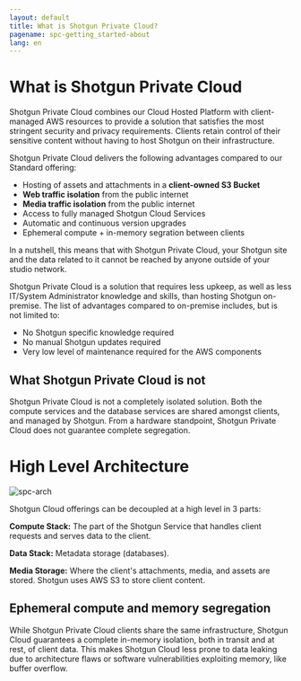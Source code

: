 ```yaml
---
layout: default
title: What is Shotgun Private Cloud?
pagename: spc-getting_started-about
lang: en
---
```


# What is Shotgun Private Cloud

Shotgun Private Cloud combines our Cloud Hosted Platform with client-managed AWS resources to provide a solution that satisfies the most stringent security and privacy requirements. Clients retain control of their sensitive content without having to host Shotgun on their infrastructure.

Shotgun Private Cloud delivers the following advantages compared to our Standard offering:

* Hosting of assets and attachments in a **client-owned S3 Bucket**
* **Web traffic isolation** from the public internet
* **Media traffic isolation** from the public internet
* Access to fully managed Shotgun Cloud Services
* Automatic and continuous version upgrades
* Ephemeral compute + in-memory segration between clients

In a nutshell, this means that with Shotgun Private Cloud, your Shotgun site and the data related to it cannot be reached by anyone outside of your studio network.

Shotgun Private Cloud is a solution that requires less upkeep, as well as less IT/System Administrator knowledge and skills, than hosting Shotgun on-premise. The list of advantages compared to on-premise includes, but is not limited to:

* No Shotgun specific knowledge required
* No manual Shotgun updates required
* Very low level of maintenance required for the AWS components

## What Shotgun Private Cloud is not

Shotgun Private Cloud is not a completely isolated solution. Both the compute services and the database services are shared amongst clients, and managed by Shotgun. From a hardware standpoint, Shotgun Private Cloud does not guarantee complete segregation.

# High Level Architecture
![spc-arch](../images/spc-about-arch.png)

Shotgun Cloud offerings can be decoupled at a high level in 3 parts:

**Compute Stack:** The part of the Shotgun Service that handles client requests and serves data to the client.

**Data Stack:** Metadata storage (databases).

**Media Storage:** Where the client's attachments, media, and assets are stored. Shotgun uses AWS S3 to store client content.

## Ephemeral compute and memory segregation
While Shotgun Private Cloud clients share the same infrastructure, Shotgun Cloud guarantees a complete in-memory isolation, both in transit and at rest, of client data. This makes Shotgun Cloud less prone to data leaking due to architecture flaws or software vulnerabilities exploiting memory, like buffer overflow.
